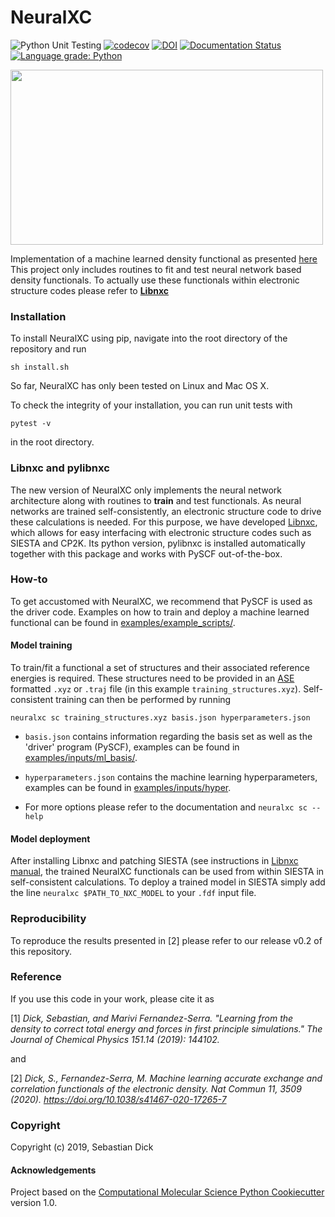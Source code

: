 NeuralXC
==============================
[//]: # (Badges)
![Python Unit Testing](https://github.com/semodi/neuralxc/actions/workflows/unittest.yml/badge.svg)
[![codecov](https://codecov.io/gh/semodi/neuralxc/branch/master/graph/badge.svg)](https://codecov.io/gh/semodi/neuralxc/branch/master)
[![DOI](https://zenodo.org/badge/175675755.svg)](https://zenodo.org/badge/latestdoi/175675755)
[![Documentation Status](https://readthedocs.org/projects/neuralxc/badge/?version=latest)](https://neuralxc.readthedocs.io/en/latest/?badge=latest)
[![Language grade: Python](https://img.shields.io/lgtm/grade/python/g/semodi/neuralxc.svg?logo=lgtm&logoWidth=18)](https://lgtm.com/projects/g/semodi/neuralxc/context:python)

<img src="https://github.com/semodi/neuralxc/blob/master/neuralxc.png" width="500" height="280" />

Implementation of a machine learned density functional as presented [here](https://www.nature.com/articles/s41467-020-17265-7)
This project only includes routines to fit and test neural network based density functionals. To actually use these functionals within electronic structure codes please refer to [**Libnxc**](https://github.com/semodi/libnxc/)

### Installation

To install NeuralXC using pip, navigate into the root directory of the repository and run
```
sh install.sh
```
So far, NeuralXC has only been tested on Linux and Mac OS X.

To check the integrity of your installation, you can run unit tests with
```
pytest -v
```
in the root directory.

### Libnxc and pylibnxc

The new version of NeuralXC only implements the neural network architecture along with routines to **train** and test functionals. As neural networks are
trained self-consistently, an electronic structure code to drive these calculations is needed. For this purpose, we have developed [Libnxc](https://github.com/semodi/libnxc), which allows for easy interfacing with electronic structure codes such as SIESTA and CP2K. Its python version,
pylibnxc is installed automatically together with this package and works with PySCF out-of-the-box.

### How-to

To get accustomed with NeuralXC, we recommend that PySCF is used as the driver code.
Examples on how to train and deploy a machine learned functional can be found in [examples/example_scripts/](examples/example_scripts).

#### Model training

To train/fit a functional a set of structures and their associated reference energies is required. These structures need to be provided in an [ASE](https://wiki.fysik.dtu.dk/ase/) formatted `.xyz` or `.traj` file (in this example `training_structures.xyz`). Self-consistent training can then be performed by running

`neuralxc sc training_structures.xyz basis.json hyperparameters.json`

- `basis.json` contains information regarding the basis set as well as the 'driver' program (PySCF), examples can be found in [examples/inputs/ml_basis/](examples/inputs/ml_basis).   

- `hyperparameters.json` contains the machine learning hyperparameters, examples can be found in [examples/inputs/hyper](examples/inputs/hyper).

- For more options please refer to the documentation and `neuralxc sc --help`


#### Model deployment

After installing Libnxc and patching SIESTA (see instructions in [Libnxc manual](https://libnxc.readthedocs.io/en/latest/), the trained NeuralXC functionals can be used from within SIESTA in self-consistent calculations.
To deploy a trained model in SIESTA simply add the line `neuralxc $PATH_TO_NXC_MODEL` to your `.fdf` input file.

### Reproducibility

To reproduce the results presented in \[2\] please refer to our release v0.2 of this repository.

### Reference

If you use this code in your work, please cite it as

[1] *Dick, Sebastian, and Marivi Fernandez-Serra. "Learning from the density to correct total energy and forces in first principle simulations." The Journal of Chemical Physics 151.14 (2019): 144102.*

and


[2] *Dick, S., Fernandez-Serra, M. Machine learning accurate exchange and correlation functionals of the electronic density. Nat Commun 11, 3509 (2020). https://doi.org/10.1038/s41467-020-17265-7*

### Copyright

Copyright (c) 2019, Sebastian Dick


#### Acknowledgements

Project based on the
[Computational Molecular Science Python Cookiecutter](https://github.com/molssi/cookiecutter-cms) version 1.0.
